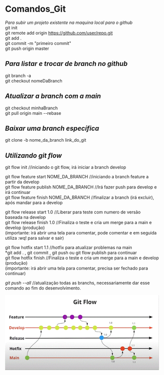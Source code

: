 # Comandos_Git

*Para subir um projeto existente na maquina local para o github* <br/>
git init <br/>
git remote add origin https://github.com/user/repo.git <br/>
git add . <br/>
git commit -m "primeiro commit" <br/>
git push origin master <br/>

## *Para listar e trocar de branch no github* <br/>
git branch -a <br/>
git checkout nomeDaBranch <br/>

## *Atualizar a branch com a main* <br/>
git checkout minhaBranch <br/>
git pull origin main --rebase <br/>

## *Baixar uma branch específica* <br/>
git clone -b nome_da_branch link_do_git

## *Utilizando git flow* <br/>
git flow init      //iniciando o git flow, irá iniciar a branch develop

git flow feature start NOME_DA_BRANCH    //iniciando a branch feature a partir da develop <br/>
git flow feature publish NOME_DA_BRANCH    //Irá fazer push para develop e irá continuar <br/>
git flow feature finish NOME_DA_BRANCH    //finalizar a branch (irá excluir), após mandar para a develop <br/>

git flow release start 1.0    //Liberar para teste com numero de versão baseada na develop <br/>
git flow release finish 1.0    //Finaliza o teste e cria um merge para a main e develop (produção) <br/>
(importante: irá abrir uma tela para comentar, pode comentar e em seguida utiliza :wq! para salvar e sair)<br/>

git flow hotfix start 1.1     //hotfix para atualizar problemas na main<br/>
*git add . , git commit , git push ou git flow publish para continuar<br/>
git flow hotfix finish    //Finaliza o teste e cria um merge para a main e develop (produção) <br/>
(importante: irá abrir uma tela para comentar, precisa ser fechado para continuar)<br/>

*git push --all*    //atualização todas as branchs, necessariamente dar esse comando ao fim do desenvolvimento.




<img src="https://github.com/ElvisCostaOliveira/Comandos_Git/blob/main/image/git_flow.gif" width="620">


